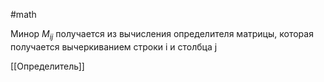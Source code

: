 #math

Минор $M_{ij}$ получается из вычисления определителя матрицы, которая получается вычеркиванием строки i и столбца j

[[Определитель]]
